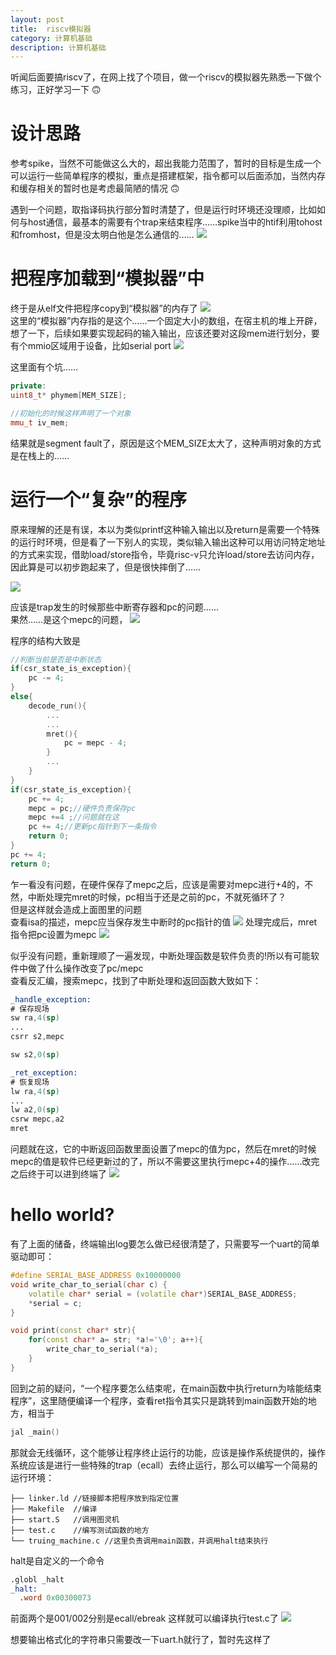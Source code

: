 ```yaml
---
layout: post
title:  riscv模拟器
category: 计算机基础 
description: 计算机基础
---
```


听闻后面要搞riscv了，在网上找了个项目，做一个riscv的模拟器先熟悉一下做个练习，正好学习一下  :upside_down_face:    

# 设计思路
参考spike，当然不可能做这么大的，超出我能力范围了，暂时的目标是生成一个可以运行一些简单程序的模拟，重点是搭建框架，指令都可以后面添加，当然内存和缓存相关的暂时也是考虑最简陋的情况 :upside_down_face:  

遇到一个问题，取指译码执行部分暂时清楚了，但是运行时环境还没理顺，比如如何与host通信，最基本的需要有个trap来结束程序……spike当中的htif利用tohost和fromhost，但是没太明白他是怎么通信的……
![](/assets/img/2024-03-07-09-41-26.png)

# 把程序加载到“模拟器”中
终于是从elf文件把程序copy到“模拟器”的内存了
![](/assets/img/2024-03-14-10-11-27.png)  
这里的“模拟器”内存指的是这个……一个固定大小的数组，在宿主机的堆上开辟，想了一下，后续如果要实现起码的输入输出，应该还要对这段mem进行划分，要有个mmio区域用于设备，比如serial port
![](/assets/img/2024-03-14-10-12-57.png)

这里面有个坑……
```C++
private:
uint8_t* phymem[MEM_SIZE]; 

//初始化的时候这样声明了一个对象
mmu_t iv_mem;
```
结果就是segment fault了，原因是这个MEM_SIZE太大了，这种声明对象的方式是在栈上的……

# 运行一个“复杂”的程序

原来理解的还是有误，本以为类似printf这种输入输出以及return是需要一个特殊的运行时环境，但是看了一下别人的实现，类似输入输出这种可以用访问特定地址的方式来实现，借助load/store指令，毕竟risc-v只允许load/store去访问内存，因此算是可以初步跑起来了，但是很快摔倒了……

![](/assets/img/2024-03-25-09-33-08.png)

应该是trap发生的时候那些中断寄存器和pc的问题……  
果然……是这个mepc的问题，
![](/assets/img/2024-04-01-11-20-49.png)

程序的结构大致是
```C++
//判断当前是否是中断状态
if(csr_state_is_exception){
    pc -= 4;
}
else{
    decode_run(){
        ...
        ...
        mret(){
            pc = mepc - 4;
        }
        ...
    }
}
if(csr_state_is_exception){
    pc += 4;
    mepc = pc;//硬件负责保存pc
    mepc +=4 ;//问题就在这
    pc += 4;//更新pc指针到下一条指令
    return 0;
}
pc += 4;
return 0;
```
乍一看没有问题，在硬件保存了mepc之后，应该是需要对mepc进行+4的，不然，中断处理完mret的时候，pc相当于还是之前的pc，不就死循环了？  
但是这样就会造成上面图里的问题  
查看isa的描述，mepc应当保存发生中断时的pc指针的值
![](/assets/img/2024-04-01-13-17-20.png)
处理完成后，mret指令把pc设置为mepc
![](/assets/img/2024-04-01-13-20-27.png)

似乎没有问题，重新理顺了一遍发现，中断处理函数是软件负责的!所以有可能软件中做了什么操作改变了pc/mepc  
查看反汇编，搜索mepc，找到了中断处理和返回函数大致如下：
```asm
_handle_exception:
# 保存现场
sw ra,4(sp)
...
csrr s2,mepc

sw s2,0(sp)

_ret_exception:
# 恢复现场
lw ra,4(sp)
...
lw a2,0(sp)
csrw mepc,a2
mret
```
问题就在这，它的中断返回函数里面设置了mepc的值为pc，然后在mret的时候mepc的值是软件已经更新过的了，所以不需要这里执行mepc+4的操作……改完之后终于可以进到终端了
![](/assets/img/2024-04-01-14-30-46.png)


# hello world?
有了上面的储备，终端输出log要怎么做已经很清楚了，只需要写一个uart的简单驱动即可：
```c++
#define SERIAL_BASE_ADDRESS 0x10000000
void write_char_to_serial(char c) {
    volatile char* serial = (volatile char*)SERIAL_BASE_ADDRESS;
    *serial = c;
}

void print(const char* str){
    for(const char* a= str; *a!='\0'; a++){
        write_char_to_serial(*a);
    }
}
```
回到之前的疑问，“一个程序要怎么结束呢，在main函数中执行return为啥能结束程序”，这里随便编译一个程序，查看ret指令其实只是跳转到main函数开始的地方，相当于
```asm
jal _main()
```
那就会无线循环，这个能够让程序终止运行的功能，应该是操作系统提供的，操作系统应该是进行一些特殊的trap（ecall）去终止运行，那么可以编写一个简易的运行环境：
```
├── linker.ld //链接脚本把程序放到指定位置
├── Makefile  //编译
├── start.S   //调用图灵机                       
├── test.c    //编写测试函数的地方       
└── truing_machine.c //这里负责调用main函数，并调用halt结束执行
```
halt是自定义的一个命令
```asm
.globl _halt
_halt:
  .word 0x00300073
```
前面两个是001/002分别是ecall/ebreak
这样就可以编译执行test.c了
![](/assets/img/2024-04-01-14-43-14.png)

想要输出格式化的字符串只需要改一下uart.h就行了，暂时先这样了